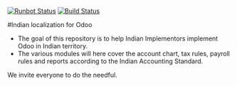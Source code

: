 [![Runbot Status](https://runbot.odoo-community.org/runbot/badge/flat/197/8.0.svg)](https://runbot.odoo-community.org/runbot/repo/github-com-oca-l10n-india-197)
[![Build Status](https://travis-ci.org/OCA/l10n-india.svg?branch=8.0)](https://travis-ci.org/OCA/l10n-india)

#Indian localization for Odoo

- The goal of this repository is to help Indian Implementors implement Odoo in Indian territory.
- The various modules will here cover the account chart, tax rules, payroll rules and reports according to the Indian Accounting Standard.

We invite everyone to do the needful.

[//]: # (addons)
[//]: # (end addons)
